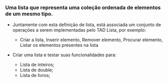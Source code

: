 ### Uma lista que representa uma coleção ordenada de elementos de um mesmo tipo.

* Juntamente com esta definição de lista, está associada um conjunto de operações a serem implementadas pelo TAD Lista, por exemplo:
  * Criar a lista, Inserir elemento, Remover elemento, Procurar elemento, Listar os elementos
  presentes na lista

* Criar uma lista e testar suas funcionalidades para:
  * Lista de inteiros;
  * Lista de double;
  * Lista de livros;
